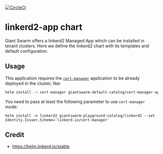 [![CircleCI](https://circleci.com/gh/giantswarm/linkerd2-app.svg?style=shield)](https://circleci.com/gh/giantswarm/linkerd2-app)

# linkerd2-app chart

Giant Swarm offers a linkerd2 Managed App which can be installed in tenant clusters.
Here we define the linkerd2 chart with its templates and default configuration.

## Usage

This application requires the [`cert-manager`](https://github.com/giantswarm/cert-manager-app)
application to be already deployed in the cluster, like:

```bash
helm install -n cert-manager giantswarm-default-catalog/cert-manager-app
```

You need to pass at least the following parameter to use `cert-manager` mode:

```text
helm install -n linkerd2 giantswarm-playground-catalog/linkerd2 --set Identity.Issuer.Scheme='linkerd.io/cert-manager'
```

## Credit

* https://helm.linkerd.io/stable
